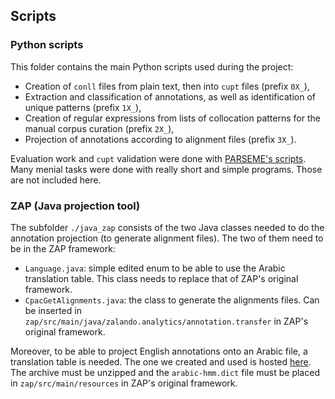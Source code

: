 ## Scripts

### Python scripts
This folder contains the main Python scripts used during the project:
* Creation of `conll` files from plain text, then into `cupt` files (prefix `0X_`),
* Extraction and classification of annotations, as well as identification of unique patterns (prefix `1X_`),
* Creation of regular expressions from lists of collocation patterns for the manual corpus curation (prefix `2X_`),
* Projection of annotations according to alignment files (prefix `3X_`).

Evaluation work and `cupt` validation were done with [PARSEME's scripts](https://gitlab.com/parseme/sharedtask-data/-/tree/master/1.1/bin).
Many menial tasks were done with really short and simple programs. Those are not included here.

### ZAP (Java projection tool)
The subfolder `./java_zap` consists of the two Java classes needed to do the annotation projection (to generate alignment files). The two of them need to be in the ZAP framework:
* `Language.java`: simple edited enum to be able to use the Arabic translation table. This class needs to replace that of ZAP's original framework.
* `CpacGetAlignments.java`: the class to generate the alignments files. Can be inserted in `zap/src/main/java/zalando.analytics/annotation.transfer` in ZAP's original framework.

Moreover, to be able to project English annotations onto an Arabic file, a translation table is needed. The one we created and used is hosted [here](https://seafile.unistra.fr/f/27f8add9bd0d4b30aee7/?dl=1). 
The archive must be unzipped and the `arabic-hmm.dict` file must be placed in `zap/src/main/resources` in ZAP's original framework.
